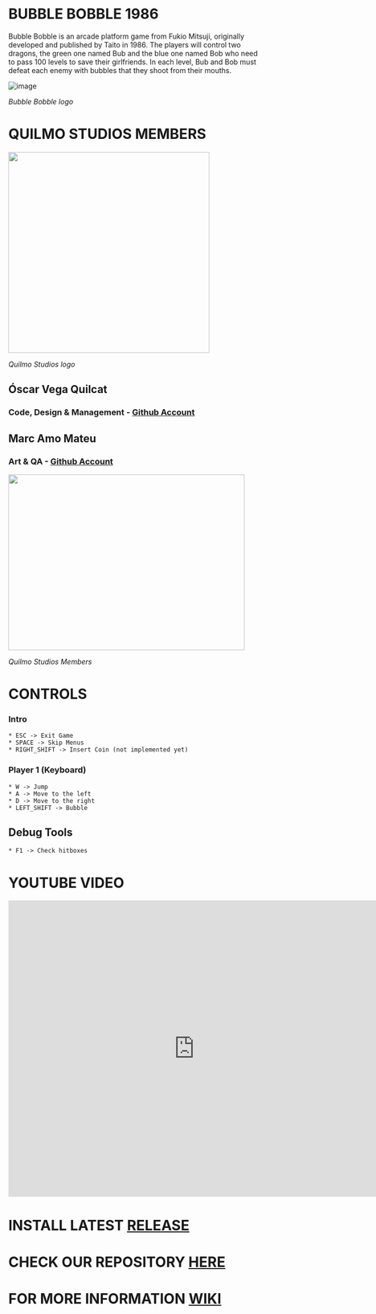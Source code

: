 
<h1>BUBBLE BOBBLE 1986</h1>

Bubble Bobble is an arcade platform game from Fukio Mitsuji, originally developed and published by Taito in 1986. The players will control two dragons, the green one named Bub and the blue one named Bob who need to pass 100 levels to save their girlfriends. In each level, Bub and Bob must defeat each enemy with bubbles that they shoot from their mouths.

![image](https://github.com/Vequi/Bubble-Bobble/assets/120988212/47a7b7c6-c5e5-4238-8f58-fd7784a564eb)

_Bubble Bobble logo_

<h1>QUILMO STUDIOS MEMBERS</h1>

<img src="https://github.com/Vequi/BubbleBobble/assets/120988212/015d3d76-1483-497b-8f1f-710c8d098747" width="400" height="400" />

_Quilmo Studios logo_

<h2>Óscar Vega Quilcat</h2> <h3>Code, Design & Management - <a href = "https://github.com/Vequi">Github Account</a></h3>
<h2>Marc Amo Mateu</h2> <h3>Art & QA - <a href = "https://github.com/mxarc">Github Account</a></h3>

<img src="https://github.com/Vequi/BubbleBobble/assets/120988212/587390f6-170d-4284-a2b8-9b8c7921d32e" width ="470" height="350" />

_Quilmo Studios Members_

<h1>CONTROLS</h1>

### Intro

    * ESC -> Exit Game
    * SPACE -> Skip Menus
    * RIGHT_SHIFT -> Insert Coin (not implemented yet)
   
### Player 1 (Keyboard)

    * W -> Jump
    * A -> Move to the left
    * D -> Move to the right
    * LEFT_SHIFT -> Bubble
    
## Debug Tools

    * F1 -> Check hitboxes

<h1>YOUTUBE VIDEO</h1>

<iframe width="740" height="590" src="https://www.youtube.com/embed/0Gqjm8cHbeI" frameborder="0" allowfullscreen=""></iframe>

<h1>INSTALL LATEST <a href = "https://github.com/Vequi/BubbleBobble-QuilmoStudios/releases/tag/v1.0">RELEASE</a></h1>

<h1>CHECK OUR REPOSITORY <a href = "https://github.com/Vequi/BubbleBobble-QuilmoStudios">HERE</a></h1>

<h1>FOR MORE INFORMATION <a href = "https://github.com/Vequi/BubbleBobble-QuilmoStudios/wiki">WIKI</a></h1>

